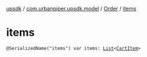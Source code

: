 [upsdk](../../index.md) / [com.urbanpiper.upsdk.model](../index.md) / [Order](index.md) / [items](./items.md)

# items

`@SerializedName("items") var items: `[`List`](https://kotlinlang.org/api/latest/jvm/stdlib/kotlin.collections/-list/index.html)`<`[`CartItem`](../../com.urbanpiper.upsdk.model.networkresponse/-cart-item/index.md)`>`